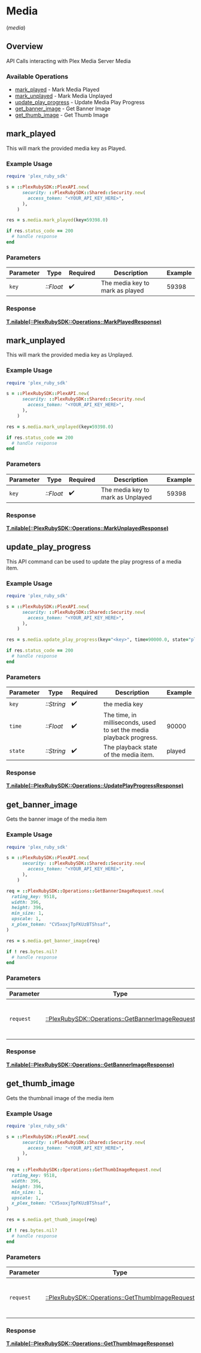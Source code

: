 # Media
(*media*)

## Overview

API Calls interacting with Plex Media Server Media


### Available Operations

* [mark_played](#mark_played) - Mark Media Played
* [mark_unplayed](#mark_unplayed) - Mark Media Unplayed
* [update_play_progress](#update_play_progress) - Update Media Play Progress
* [get_banner_image](#get_banner_image) - Get Banner Image
* [get_thumb_image](#get_thumb_image) - Get Thumb Image

## mark_played

This will mark the provided media key as Played.

### Example Usage

```ruby
require 'plex_ruby_sdk'

s = ::PlexRubySDK::PlexAPI.new(
      security: ::PlexRubySDK::Shared::Security.new(
        access_token: "<YOUR_API_KEY_HERE>",
      ),
    )

res = s.media.mark_played(key=59398.0)

if res.status_code == 200
  # handle response
end

```

### Parameters

| Parameter                       | Type                            | Required                        | Description                     | Example                         |
| ------------------------------- | ------------------------------- | ------------------------------- | ------------------------------- | ------------------------------- |
| `key`                           | *::Float*                       | :heavy_check_mark:              | The media key to mark as played | 59398                           |

### Response

**[T.nilable(::PlexRubySDK::Operations::MarkPlayedResponse)](../../models/operations/markplayedresponse.md)**



## mark_unplayed

This will mark the provided media key as Unplayed.

### Example Usage

```ruby
require 'plex_ruby_sdk'

s = ::PlexRubySDK::PlexAPI.new(
      security: ::PlexRubySDK::Shared::Security.new(
        access_token: "<YOUR_API_KEY_HERE>",
      ),
    )

res = s.media.mark_unplayed(key=59398.0)

if res.status_code == 200
  # handle response
end

```

### Parameters

| Parameter                         | Type                              | Required                          | Description                       | Example                           |
| --------------------------------- | --------------------------------- | --------------------------------- | --------------------------------- | --------------------------------- |
| `key`                             | *::Float*                         | :heavy_check_mark:                | The media key to mark as Unplayed | 59398                             |

### Response

**[T.nilable(::PlexRubySDK::Operations::MarkUnplayedResponse)](../../models/operations/markunplayedresponse.md)**



## update_play_progress

This API command can be used to update the play progress of a media item.


### Example Usage

```ruby
require 'plex_ruby_sdk'

s = ::PlexRubySDK::PlexAPI.new(
      security: ::PlexRubySDK::Shared::Security.new(
        access_token: "<YOUR_API_KEY_HERE>",
      ),
    )

res = s.media.update_play_progress(key="<key>", time=90000.0, state="played")

if res.status_code == 200
  # handle response
end

```

### Parameters

| Parameter                                                           | Type                                                                | Required                                                            | Description                                                         | Example                                                             |
| ------------------------------------------------------------------- | ------------------------------------------------------------------- | ------------------------------------------------------------------- | ------------------------------------------------------------------- | ------------------------------------------------------------------- |
| `key`                                                               | *::String*                                                          | :heavy_check_mark:                                                  | the media key                                                       |                                                                     |
| `time`                                                              | *::Float*                                                           | :heavy_check_mark:                                                  | The time, in milliseconds, used to set the media playback progress. | 90000                                                               |
| `state`                                                             | *::String*                                                          | :heavy_check_mark:                                                  | The playback state of the media item.                               | played                                                              |

### Response

**[T.nilable(::PlexRubySDK::Operations::UpdatePlayProgressResponse)](../../models/operations/updateplayprogressresponse.md)**



## get_banner_image

Gets the banner image of the media item

### Example Usage

```ruby
require 'plex_ruby_sdk'

s = ::PlexRubySDK::PlexAPI.new(
      security: ::PlexRubySDK::Shared::Security.new(
        access_token: "<YOUR_API_KEY_HERE>",
      ),
    )

req = ::PlexRubySDK::Operations::GetBannerImageRequest.new(
  rating_key: 9518,
  width: 396,
  height: 396,
  min_size: 1,
  upscale: 1,
  x_plex_token: "CV5xoxjTpFKUzBTShsaf",
)

res = s.media.get_banner_image(req)

if ! res.bytes.nil?
  # handle response
end

```

### Parameters

| Parameter                                                                                            | Type                                                                                                 | Required                                                                                             | Description                                                                                          |
| ---------------------------------------------------------------------------------------------------- | ---------------------------------------------------------------------------------------------------- | ---------------------------------------------------------------------------------------------------- | ---------------------------------------------------------------------------------------------------- |
| `request`                                                                                            | [::PlexRubySDK::Operations::GetBannerImageRequest](../../models/operations/getbannerimagerequest.md) | :heavy_check_mark:                                                                                   | The request object to use for the request.                                                           |

### Response

**[T.nilable(::PlexRubySDK::Operations::GetBannerImageResponse)](../../models/operations/getbannerimageresponse.md)**



## get_thumb_image

Gets the thumbnail image of the media item

### Example Usage

```ruby
require 'plex_ruby_sdk'

s = ::PlexRubySDK::PlexAPI.new(
      security: ::PlexRubySDK::Shared::Security.new(
        access_token: "<YOUR_API_KEY_HERE>",
      ),
    )

req = ::PlexRubySDK::Operations::GetThumbImageRequest.new(
  rating_key: 9518,
  width: 396,
  height: 396,
  min_size: 1,
  upscale: 1,
  x_plex_token: "CV5xoxjTpFKUzBTShsaf",
)

res = s.media.get_thumb_image(req)

if ! res.bytes.nil?
  # handle response
end

```

### Parameters

| Parameter                                                                                          | Type                                                                                               | Required                                                                                           | Description                                                                                        |
| -------------------------------------------------------------------------------------------------- | -------------------------------------------------------------------------------------------------- | -------------------------------------------------------------------------------------------------- | -------------------------------------------------------------------------------------------------- |
| `request`                                                                                          | [::PlexRubySDK::Operations::GetThumbImageRequest](../../models/operations/getthumbimagerequest.md) | :heavy_check_mark:                                                                                 | The request object to use for the request.                                                         |

### Response

**[T.nilable(::PlexRubySDK::Operations::GetThumbImageResponse)](../../models/operations/getthumbimageresponse.md)**

